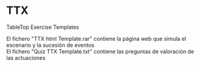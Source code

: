 # TTX
TableTop Exercise Templates

El fichero "TTX html Template.rar" contiene la página web que simula el escenario y la sucesión de eventos<br>
El fichero "Quiz TTX Template.txt" contiene las preguntas de valoración de las actuaciones

